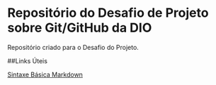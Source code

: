# Repositório do Desafio de Projeto sobre Git/GitHub da DIO
Repositório criado para o Desafio do Projeto.

##Links Úteis

[Sintaxe Básica Markdown](https://www.markdownguide.org/basic-syntax/)
